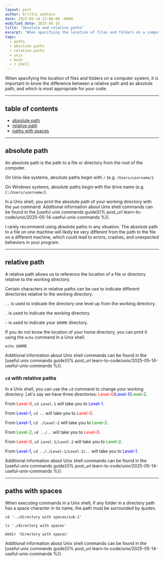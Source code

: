 ```yaml
---
layout: post
author: brittni watkins
date: 2025-05-14 22:00:00 -0000
modified_date: 2025-05-15
title: "absolute and relative paths"
excerpt: "When specifying the location of files and folders on a computer system, it is important to know the difference between a relative path and an absolute path, and which is most appropriate for your code."
tags:
  - paths
  - absolute paths
  - relative paths
  - unix
  - bash
  - z shell
---
```


When specifying the location of files and folders on a computer system, it is important to know the difference between a relative path and an absolute path, and which is most appropriate for your code.

----

## table of contents

- [absolute path](#absolute-path)
- [relative path](#relative-path)
- [paths with spaces](#paths-with-spaces)

----

## absolute path

An absolute path is the path to a file or directory from the root of the computer.

On Unix-like systems, absolute paths begin with `/` (e.g. `/Users/username/`).

On Windows systems, absolute paths begin with the drive name (e.g. `C:/Users/username/`).

In a Unix shell, you print the absolute path of your working directory with the `pwd` command. Additional information about Unix shell commands can be found in the [useful unix commands guide]({% post_url learn-to-code/unix/2025-05-14-useful-unix-commands %}).

I rarely recommend using absolute paths in any situation.  The absolute path to a file on one machine will likely be very different from the path to the file on a different machine, which could lead to errors, crashes, and unexpected behaviors in your program.

----

## relative path

A relative path allows us to reference the location of a file or directory relative to the working directory.

Certain characters in relative paths can be use to indicate different directories relative to the working directory.

`..` is used to indicate the directory one level up from the working directory.

`.` is used to indicate the working directory.

`~` is used to indicate your `$HOME` directory.

If you do not know the location of your home directory, you can print it using the `echo` command in a Unix shell.

```shell
echo $HOME
```

Additional information about Unix shell commands can be found in the [useful unix commands guide]({% post_url learn-to-code/unix/2025-05-14-useful-unix-commands %}).

### `cd` with relative paths

In a Unix shell, you can use the `cd` command to change your working directory. Let's say we have three directories: <span style="color: red;">Level-0</span>/<span style="color: blue;">Level-1</span>/<span style="color: green;">Level-2</span>.

From <span style="color: red;">Level-0</span>, `cd Level-1` will take you to <span style="color: blue;">Level-1</span>.

From <span style="color: blue;">Level-1</span>, `cd ..` will take you to <span style="color: red;">Level-0</span>.

From <span style="color: blue;">Level-1</span>, `cd ./Level-2` will take you to <span style="color: green;">Level-2</span>.

From <span style="color: green;">Level-2</span>, `cd ../..` will take you to <span style="color: red;">Level-0</span>.

From <span style="color: red;">Level-0</span>, `cd Level-1/Level-2` will take you to <span style="color: green;">Level-2</span>.

From <span style="color: blue;">Level-1</span>, `cd .././Level-1/Level-2/..` will take you to <span style="color: blue;">Level-1</span>.

Additional information about Unix shell commands can be found in the [useful unix commands guide]({% post_url learn-to-code/unix/2025-05-14-useful-unix-commands %}).

----

## paths with spaces

When executing commands in a Unix shell, if any folder in a directory path has a space character in its name, the path must be surrounded by quotes.

```shell
cd '../directory with spaces/sub-1'

ls './directory with spaces'

mkdir 'directory with spaces'
```

Additional information about Unix shell commands can be found in the [useful unix commands guide]({% post_url learn-to-code/unix/2025-05-14-useful-unix-commands %}).
